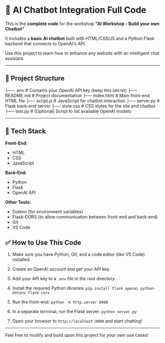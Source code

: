 # 🧠 AI Chatbot Integration Full Code 

This is the **complete code** for the workshop **"AI Workshop - Build your own Chatbot"**  

It includes a **basic AI chatbot** built with HTML/CSS/JS and a Python Flask backend that connects to OpenAI's API.  

Use this project to learn how to enhance any website with an intelligent chat assistant.

---

## 📁 Project Structure
├── .env           # Contains your OpenAI API key (keep this secret)
├── README.md      # Project documentation
├── index.html     # Main front-end HTML file
├── script.js      # JavaScript for chatbot interaction
├── server.py      # Flask back-end server
├── style.css      # CSS styles for the site and chatbot
├── test.py        # (Optional) Script to list available OpenAI models

---

## 🧰 Tech Stack

**Front-End:**
- HTML
- CSS
- JavaScript

**Back-End:**
- Python
- Flask
- OpenAI API

**Other Tools:**
- Dotenv (for environment variables)
- Flask-CORS (to allow communication between front-end and back-end)
- Git
- VS Code

## ✅ How to Use This Code

1. Make sure you have Python, Git, and a code editor (like VS Code) installed.
2. Create an OpenAI account and get your API key.
3. Add your API key to a `.env` file in the root directory
4. Install the required Python libraries:
```pip install flask openai python-dotenv flask-cors ```
5. Run the front-end:
``` python -m http.server 8000 ```
6. In a separate terminal, run the Flask server:
``` python server.py ```

7. Open your browser to `http://localhost:8000` and start chatting!

---

Feel free to modify and build upon this project for your own use cases!

